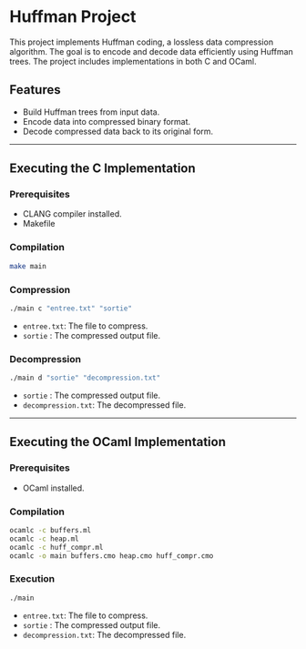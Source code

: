 # Huffman Project

This project implements Huffman coding, a lossless data compression algorithm. The goal is to encode and decode data efficiently using Huffman trees. The project includes implementations in both C and OCaml.

## Features
- Build Huffman trees from input data.
- Encode data into compressed binary format.
- Decode compressed data back to its original form.

---

## Executing the C Implementation

### Prerequisites
- CLANG compiler installed.
- Makefile

### Compilation
```bash
make main
```

### Compression
```bash
./main c "entree.txt" "sortie"
```
- `entree.txt`: The file to compress.
- `sortie` : The compressed output file.

### Decompression
```bash
./main d "sortie" "decompression.txt"
```
- `sortie` : The compressed output file.
- `decompression.txt`: The decompressed file.

---

## Executing the OCaml Implementation

### Prerequisites
- OCaml installed.

### Compilation
```bash
ocamlc -c buffers.ml
ocamlc -c heap.ml 
ocamlc -c huff_compr.ml
ocamlc -o main buffers.cmo heap.cmo huff_compr.cmo
```

### Execution
```bash
./main
```
- `entree.txt`: The file to compress.
- `sortie` : The compressed output file.
- `decompression.txt`: The decompressed file.
